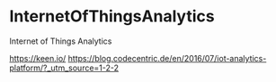 # InternetOfThingsAnalytics
Internet of Things Analytics

https://keen.io/
https://blog.codecentric.de/en/2016/07/iot-analytics-platform/?_utm_source=1-2-2